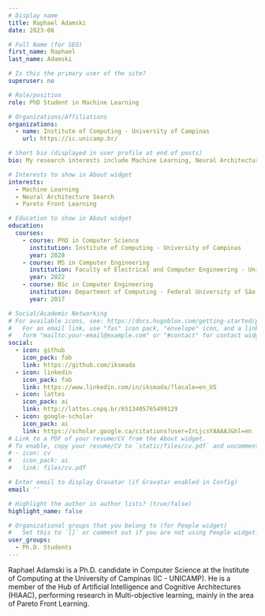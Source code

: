 ```yaml
---
# Display name
title: Raphael Adamski
date: 2023-08

# Full Name (for SEO)
first_name: Raphael
last_name: Adamski

# Is this the primary user of the site?
superuser: no

# Role/position
role: PhD Student in Machine Learning

# Organizations/Affiliations
organizations:
  - name: Institute of Computing - University of Campinas
    url: https://ic.unicamp.br/

# Short bio (displayed in user profile at end of posts)
bio: My research interests include Machine Learning, Neural Architecture Search and Pareto Front Learning.

# Interests to show in About widget
interests:
  - Machine Learning
  - Neural Architecture Search
  - Pareto Front Learning

# Education to show in About widget
education:
  courses:
    - course: PhD in Computer Science
      institution: Institute of Computing - University of Campinas
      year: 2028
    - course: MS in Computer Engineering
      institution: Faculty of Electrical and Computer Engineering - University of Campinas
      year: 2022
    - course: BSc in Computer Engineering
      institution: Department of Computing - Federal University of São Carlos
      year: 2017

# Social/Academic Networking
# For available icons, see: https://docs.hugoblox.com/getting-started/page-builder/#icons
#   For an email link, use "fas" icon pack, "envelope" icon, and a link in the
#   form "mailto:your-email@example.com" or "#contact" for contact widget.
social:
  - icon: github
    icon_pack: fab
    link: https://github.com/iksmada
  - icon: linkedin
    icon_pack: fab
    link: https://www.linkedin.com/in/iksmada/?locale=en_US
  - icon: lattes
    icon_pack: ai
    link: http://lattes.cnpq.br/6513405765499129
  - icon: google-scholar
    icon_pack: ai
    link: https://scholar.google.ca/citations?user=IrLjcsYAAAAJ&hl=en
# Link to a PDF of your resume/CV from the About widget.
# To enable, copy your resume/CV to `static/files/cv.pdf` and uncomment the lines below.
# - icon: cv
#   icon_pack: ai
#   link: files/cv.pdf

# Enter email to display Gravatar (if Gravatar enabled in Config)
email: ''

# Highlight the author in author lists? (true/false)
highlight_name: false

# Organizational groups that you belong to (for People widget)
#   Set this to `[]` or comment out if you are not using People widget.
user_groups:
  - Ph.D. Students
---
```


Raphael Adamski is a Ph.D. candidate in Computer Science at the Institute of Computing at the University of Campinas (IC - UNICAMP). He is a member of the Hub of Artificial Intelligence and Cognitive Architectures (HIAAC), performing research in Multi-objective learning, mainly in the area of Pareto Front Learning.
